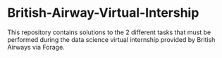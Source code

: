 # British-Airway-Virtual-Intership
This repository contains solutions to the 2 different tasks that must be performed during the data science virtual internship provided by British Airways via Forage.
